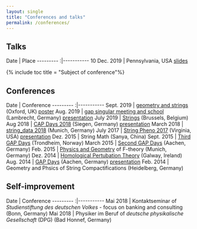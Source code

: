 ```yaml
---
layout: single
title: "Conferences and talks"
permalink: /conferences/
---
```


## Talks

 Date | Place
 ---------    :|-----------
 10 Dec. 2019   | Pennsylvania, USA [slides](/TalkUPenn19.pdf)
 
 
 

{% include toc title = "Subject of conference"%}

## Conferences

 Date | Conference 
 ---------    :|-----------
 Sept. 2019   | [geometry and strings](https://sites.google.com/view/geometryandstrings2019/home) (Oxford, UK) [poster](/PosterOxford2019.pdf)
 Aug. 2019   | [gap singular meeting and school](https://opendreamkit.org/meetings/2019-04-02-GAPSingularMeeting/) (Lambrecht, Germany) [presentation](/GapSingularMeeting.pdf)
 July 2019   | [Strings](https://sis-pc15.ulb.ac.be/event/2/) (Brussels, Belgium)
 Aug 2018   | [CAP Days 2018](https://homalg-project.github.io/capdays-2018/) (Siegen, Germany) [presentation](/CAP18_presentation.pdf)
 March 2018 | [string_data 2018](https://indico.mpp.mpg.de/event/5578/) (Munich, Germany)
 July 2017  | [String Pheno 2017](http://www.cpe.vt.edu/stringpheno17/index.html) (Virginia, USA) [presentation](/StringPheno17_presentation.pdf)
 Dez. 2015  | String Math (Sanya, China)
 Sept. 2015 | [Third GAP Days](https://www.gapdays.de/gapdays2015-fall/) (Trondheim, Norway)
 March 2015 | [Second GAP Days](https://www.gapdays.de/gapdays2015-spring/) (Aachen, Germany) 
 Feb. 2015  | [Physics and Geometry](http://wwwth.mpp.mpg.de/conf/f-theory15/) of F-theory (Munich, Germany)
 Dez. 2014  | [Homological Pertubation Theory](http://hamilton.nuigalway.ie/HPT/) (Galway, Ireland)
 Aug. 2014  | [GAP Days](https://www.gapdays.de/gapdays2014/) (Aachen, Germany) [presentation](/GAP14_presentation.pdf)
 Feb. 2014  | Geometry and Phsics of String Compactifications (Heidelberg, Germany)
 
 
 
## Self-improvement
 
 Date | Conference 
 ---------    :|-----------
 Mai 2018 | Kontaktseminar of *Studienstiftung des deutschen Volkes* - focus on banking and consulting (Bonn, Germany)
 Mai 2018 | Physiker im Beruf of *deutsche physikalische Gesellschaft* (DPG) (Bad Honnef, Germany)
